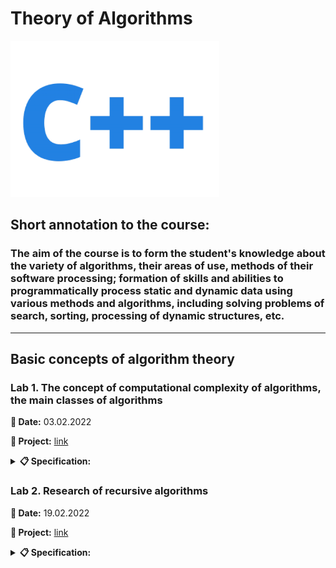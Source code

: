 # **Theory of Algorithms**

<img src="images/c_plus_plus.png" height="250" alt="C++">

## **Short annotation to the course:**
### The aim of the course is to form the student's knowledge about the variety of algorithms, their areas of use, methods of their software processing; formation of skills and abilities to programmatically process static and dynamic data using various methods and algorithms, including solving problems of search, sorting, processing of dynamic structures, etc.

---

## **Basic concepts of algorithm theory**

### **Lab 1.** The concept of computational complexity of algorithms, the main classes of algorithms

**📅 Date:** 03.02.2022

**📁 Project:** [link](lab_1/main.cpp)

<details>
<summary><b>📋 Specification:</b></summary>

The coordinates of three points of the plane are given. Check if they form a right triangle.
</details>

### **Lab 2.** Research of recursive algorithms

**📅 Date:** 19.02.2022

**📁 Project:** [link](lab_2)

<details>
<summary><b>📋 Specification:</b></summary>

Calculate the value of y by decomposing the function ƒ(x) into a Taylor series. Develop programs according to the algorithm using a recursive function and without using a recursive function.

<!-- <table border="1">
    <tr align="center">
        <td><b>y</b></td>
        <td><b>ƒ(x)</b</td>
    </tr>
    <tr align="center">
        <td>(x+3) / sin(x)</td>
        <td>sin(x)</td>
    </tr>
</table> -->

|y|f(x)|
|:------------:|:----:|
|(x+3) / sin(x)|sin(x)|

</details>